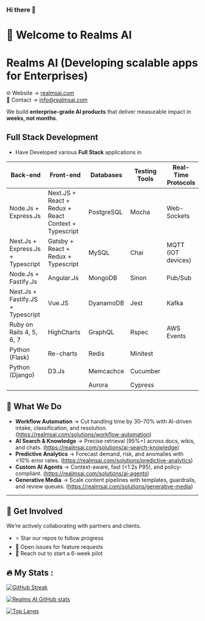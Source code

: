### Hi there 👋
# 👋 Welcome to Realms AI
# Realms AI (Developing scalable apps for Enterprises)

🌐 Website → [realmsai.com](https://realmsai.com)  
📩 Contact → info@realmsai.com  

We build **enterprise-grade AI products** that deliver measurable impact in **weeks, not months**.  

## Full Stack Development

- Have Developed various **Full Stack** applications in

| Back-end | Front-end | Databases | Testing Tools | Real-Time Protocols |
| ------------ | ------------ | ------------ | ------------- | ----- |
| Node.Js + Express.Js | Next.JS + React + Redux + React Context + Typescript | PostgreSQL | Mocha | Web-Sockets
| Nest.Js + Express.Js + Typescript | Gatsby + React + Redux + Typescript | MySQL | Chai | MQTT (IOT devices)
| Node.Js + Fastify.Js | Angular.Js | MongoDB | Sinon | Pub/Sub
| Nest.Js + Fastify.JS + Typescript | Vue.JS | DyanamoDB | Jest | Kafka
| Ruby on Rails 4, 5, 6, 7 | HighCharts | GraphQL | Rspec | AWS Events
| Python (Flask)  | Re-charts | Redis | Minitest |
| Python (Django) | D3.Js | Memcachce | Cucumber |
||  | Aurora | Cypress |


## 🚀 What We Do
- **Workflow Automation** → Cut handling time by 30–70% with AI-driven intake, classification, and resolution. (https://realmsai.com/solutions/workflow-automation)
- **AI Search & Knowledge** → Precise retrieval (95%+) across docs, wikis, and chats. (https://realmsai.com/solutions/ai-search-knowledge)
- **Predictive Analytics** → Forecast demand, risk, and anomalies with <10% error rates. (https://realmsai.com/solutions/predictive-analytics)
- **Custom AI Agents** → Context-aware, fast (<1.2s P95), and policy-compliant. (https://realmsai.com/solutions/ai-agents)
- **Generative Media** → Scale content pipelines with templates, guardrails, and review queues. (https://realmsai.com/solutions/generative-media) 

---

## 🤝 Get Involved
We’re actively collaborating with partners and clients.  
- ⭐ Star our repos to follow progress  
- 🐛 Open issues for feature requests  
- 📩 Reach out to start a 6-week pilot  

  
## :fire: My Stats :
[![GitHub Streak](http://github-readme-streak-stats.herokuapp.com?user=realms-ai&theme=dark&background=000000)](https://git.io/streak-stats)

[![Realms AI GitHub stats](https://github-readme-stats-sigma-five.vercel.app/api?username=realms-ai&layout=compact&theme=vision-friendly-dark&show_icons=true)](https://github.com/realms-ai/github-readme-stats)


[![Top Langs](https://github-readme-stats-sigma-five.vercel.app/api/top-langs/?username=realms-ai&layout=compact&theme=vision-friendly-dark)](https://github.com/realms-ai/github-readme-stats)


<!--
- 👯 I’m looking to collaborate on ...
- 🤔 I’m looking for help with ...
- 💬 Ask me about ...
- 📫 How to reach me: ...
- 😄 Pronouns: ...
- ⚡ Fun fact: ...
- <img src="https://github.githubassets.com/images/icons/emoji/unicode/1f4c4.png" alt='page_facing_up' width="1.5%"/>
- ![page_facing_up](https://github.githubassets.com/images/icons/emoji/unicode/1f4c4.png) Know about my experiences in my LinkedIn profile
-->
